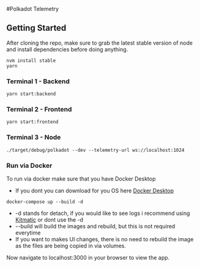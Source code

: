 #Polkadot Telemetry

## Getting Started
After cloning the repo, make sure to grab the latest stable version of node and install dependencies before doing anything.

```
nvm install stable
yarn
```

### Terminal 1 - Backend
```
yarn start:backend
```
### Terminal 2 - Frontend
```
yarn start:frontend
```

### Terminal 3 - Node
```
./target/debug/polkadot --dev --telemetry-url ws://localhost:1024
```

### Run via Docker
To run via docker make sure that you have Docker Desktop
  - If you dont you can download for you OS here [Docker Desktop](https://www.docker.com/products/docker-desktop)
```
docker-compose up --build -d
```
 - -d stands for detach, if you would like to see logs i recommend using [Kitmatic](https://kitematic.com/) or dont use the -d
 - --build will build the images and rebuild, but this is not required everytime
  - If you want to makes UI changes, there is no need to rebuild the image as the files are being copied in via volumes.
  
Now navigate to localhost:3000 in your browser to view the app.
